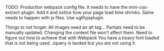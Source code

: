 TODO:
        Production webpack config file.
        It needs to have the mini-css-extract-plugin.
        Add it and notice how your page load time shrinks.
        Same needs to happen with js files. Use uglifyjsplugin.

Things to not forget:
        All images need an alt tag...
        Partials need to be manually updated. Changing the content file won't affect them. Need to figure out how to achieve that with Webpack
        You have a heavy font loaded that is not being used.
        Jquery is laoded but you are not using it.
